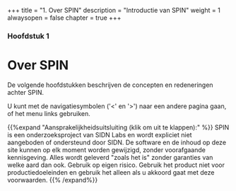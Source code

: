 +++
title = "1. Over SPIN"
description = "Introductie van SPIN"
weight = 1
alwaysopen = false
chapter = true
+++

### Hoofdstuk 1

# Over SPIN
De volgende hoofdstukken beschrijven de concepten en redeneringen achter SPIN.

U kunt met de navigatiesymbolen ('<' en '>') naar een andere pagina gaan, of het menu links gebruiken.

{{%expand "Aansprakelijkheidsuitsluiting (klik om uit te klappen):" %}}
SPIN is een onderzoeksproject van SIDN Labs en wordt expliciet niet aangeboden of ondersteund door SIDN. De software en de inhoud op deze site kunnen op elk moment worden gewijzigd, zonder voorafgaande kennisgeving. Alles wordt geleverd "zoals het is" zonder garanties van welke aard dan ook. Gebruik op eigen risico. Gebruik het product niet voor productiedoeleinden en gebruik het alleen als u akkoord gaat met deze voorwaarden.
{{% /expand%}}
